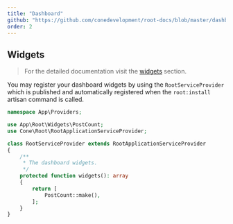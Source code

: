 ```yaml
---
title: "Dashboard"
github: "https://github.com/conedevelopment/root-docs/blob/master/dashboard.md"
order: 2
---
```


## Widgets

> For the detailed documentation visit the [widgets](/docs/widgets) section.

You may register your dashboard widgets by using the `RootServiceProvider` which is published and automatically registered when the `root:install` artisan command is called.

```php
namespace App\Providers;

use App\Root\Widgets\PostCount;
use Cone\Root\RootApplicationServiceProvider;

class RootServiceProvider extends RootApplicationServiceProvider
{
    /**
     * The dashboard widgets.
     */
    protected function widgets(): array
    {
        return [
            PostCount::make(),
        ];
    }
}
```
